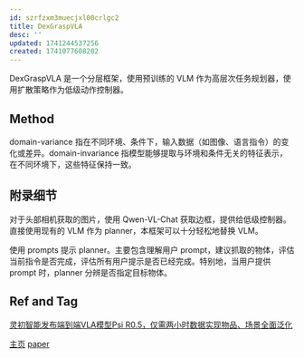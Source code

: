 ```yaml
---
id: szrfzxm3muecjxl00crlgc2
title: DexGraspVLA
desc: ''
updated: 1741244537256
created: 1741077608202
---
```


DexGraspVLA 是一个分层框架，使用预训练的 VLM 作为高层次任务规划器，使用扩散策略作为低级动作控制器。

## Method

domain-variance 指在不同环境、条件下，输入数据（如图像、语言指令）的变化或差异。domain-invariance 指模型能够提取与环境和条件无关的特征表示，在不同环境下，这些特征保持一致。

## 附录细节

对于头部相机获取的图片，使用 Qwen-VL-Chat 获取边框，提供给低级控制器。直接使用现有的 VLM 作为 planner，本框架可以十分轻松地替换 VLM。

使用 prompts 提示 planner。主要包含理解用户 prompt，建议抓取的物体，评估当前指令是否完成，评估所有用户提示是否已经完成。特别地，当用户提供 prompt 时，planner 分辨是否指定目标物体。

## Ref and Tag

[灵初智能发布端到端VLA模型Psi R0.5，仅需两小时数据实现物品、场景全面泛化](https://mp.weixin.qq.com/s/55l129vnMl3ysoXRFBpp3w)

[主页](https://dexgraspvla.github.io/)
[paper](https://arxiv.org/abs/2502.20900)